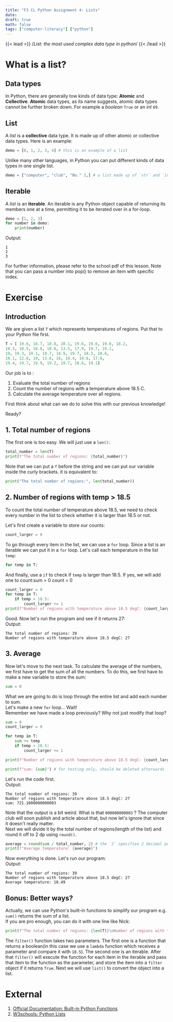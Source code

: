 ```yaml
---
title: "F3 CL Python Assignment 4: Lists"
date: 
draft: true
math: false
tags: ["computer-literacy"] ["python"]
---
```


{{< lead >}} /*List: the most used complex data type in python*/ {{< /lead >}}

# What is a list?
## Data types
In Python, there are generally tow kinds of data type:  **Atomic** and **Collective**.
**Atomic** data types, as its name suggests, atomic data types cannot be further broken down. For example a *boolean* `True` or an *int* `69`.
## List
A *list* is a **collective** data type. It is made up of other atomic or collective data types. Here is an example:
```python
demo = [0, 1, 2, 3, 4] # this is an example of a list
```
Unlike many other languages, in Python you can put different kinds of data types in one single list.
```python
demo = ["computer", "club", "No." 1,] # a list made up of `str` and `int`
```
## Iterable
A *list* is an **iterable**. An iterable is any Python object capable of returning its members one at a time, permitting it to be iterated over in a for-loop.    
```python
demo = [1, 2, 3]
for number in demo:
	print(number)
```
Output:
```
1
2
3
```
For further information, please refer to the school pdf of this lesson. Note that you can pass a number into pop() to remove an item with specific index.

# Exercise 
## Introduction
We are given a list `T` which represents temperatures of regions. Put that to your Python file first.
```python
T = [ 19.6, 18.7, 18.8, 20.1, 19.6, 19.6, 19.6, 18.2,
18.3, 18.5, 18.8, 18.8, 13.5, 17.9, 19.7, 19.1,
19, 19.3, 19.1, 18.7, 18.9, 19.7, 18.3, 18.6,
18.1, 12.8, 19, 13.6, 16, 18.4, 19.6, 17.6,
19.4, 19.7, 19.9, 19.2, 19.7, 18.6, 19.1]
```
Our job is to :
1. Evaluate the total number of regions
2. Count the number of regions with a temperature above 18.5 C.
3. Calculate the average temperature over all regions.

First think about what can we do to solve this with our previous knowledge!  

Ready?  

## 1. Total number of regions
The first one is too easy. We will just use a `len()`:
```python
total_number = len(T)
print(f"The total number of regions: {total_number}")
```
Note that we can put a `f` before the string and we can put our variable inside the curly brackets. it is equivalent to:
```python
print("The total number of regions:", len(total_number))
```

## 2. Number of regions with temp > 18.5
To count the total number of temperature above 18.5, we need to check every number in the list to check whether it is larger than 18.5 or not.  

Let's first create a variable to store our counts:
```python
count_larger = 0
```

To go through every item in the list, we can use a `for` loop. Since a list is an iterable we can put it in a `for` loop. Let's call each temperature in the list `temp`:
```python
for temp in T:
```
And finally, use a `if` to check if `temp` is larger than 18.5. If yes, we will add one to count:sum = 0
count = 0
```python
count_larger = 0
for temp in T:
	if temp > 18.5:
		count_larger += 1
print(f"Number of regions with temperature above 18.5 degC: {count_larger}")
```

Good. Now let's run the program and see if it returns 27:  
Output:
```
The total number of regions: 39
Number of regions with temperature above 18.5 degC: 27
```
## 3. Average

Now let's move to the next task.
To calculate the average of the numbers, we first have to get the sum of all the numbers. To do this, we first have to make a new variable to store the sum:
```python
sum = 0
```
What we are going to do is loop through the entire list and add each number to sum.  
Let's make a new `for` loop... Wait!  
Remember we have made a loop previously? Why not just modify that loop?
```python
sum = 0
count_larger = 0

for temp in T:
	sum += temp
	if temp > 18.5:
		count_larger += 1

print(f"Number of regions with temperature above 18.5 degC: {count_larger}")

print(f"sum: {sum}") # for testing only, should be deleted afterwards
```
Let's run the code first.  
Output:
```
The total number of regions: 39
Number of regions with temperature above 18.5 degC: 27
sum: 721.1000000000003
```
Note that the output is a bit weird. What is that `000000000003` ?
The computer club will soon publish and article about that, but now let's ignore that since it doesn't really matter.  
Next we will divide it by the total number of regions(length of the list) and round it off to 2 dp using `round()`.
```python
average = round(sum / total_number, 2) # the `2` specifies 2 decimal points
print(f"Average temperature: {average}")
```
Now everything is done. Let's run our program:  
Output:
```
The total number of regions: 39
Number of regions with temperature above 18.5 degC: 27
Average temperature: 18.49
```
## Bonus: Better ways?
Actually, we can use Python's built-in functions to simplify our program  e.g. `sum()`  returns the sum of a list.  
If you are pro enough, you can do it with one line like Nick:
```python
print(f"The total number of regions: {len(T)}\nNumber of regions with temperature above 18.5 degC: {len(list(filter(lambda x: x > 18.5, T)))}\nAverage temperature: {round(sum(T) / len(T), 2)}")
```
The `filter()` function takes two parameters. The first one is a function that returns a boolean(in this case we use a `lambda` function which receives a parameter and compare it with `18.5`). The second one is an iterable. After that `filter()` will execute the function for each item in the iterable and pass that item to the function as the parameter, and store the item into a `filter` object if it returns `True`. Next we will use `list()` to convert the object into a list.
# External
1. [Official Documentation: Built-in Python Functions](https://docs.python.org/3/library/functions.html)
2. [W3schools: Python Lists](https://www.w3schools.com/python/python_lists.asp)
